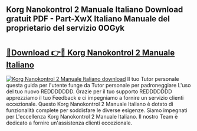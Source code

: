 ## Korg Nanokontrol 2 Manuale Italiano Download gratuit PDF - Part-XwX Italiano Manuale del proprietario del servizio 0OGyk

# <h2><a href="http://dffyfj.blite.top/?on=Korg+Nanokontrol+2+Manuale+Italiano">🔗Download 👉🔴 Korg Nanokontrol 2 Manuale Italiano</a></h2>

[![Korg Nanokontrol 2 Manuale Italiano download](https://i.imgur.com/lujVjoI.png)](http://dffyfj.blite.top/?on=Korg+Nanokontrol+2+Manuale+Italiano)
Il tuo Tutor personale questa guida per l'utente funge da Tutor personale per padroneggiare L'uso del tuo nuovo REDDDDDDD. Grazie per il tuo supporto REDDDDDDD apprezziamo il tuo Feedback e ci impegniamo a fornire un servizio clienti eccezionale. Questo Korg Nanokontrol 2 Manuale Italiano è dotato di funzionalità complete per soddisfare le diverse esigenze. Siamo impegnati per L'eccellenza Korg Nanokontrol 2 Manuale Italiano. Il nostro Team è dedicato a fornire un'assistenza clienti eccezionale.
